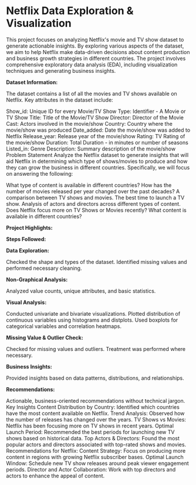 # Netflix Data Exploration & Visualization

This project focuses on analyzing Netflix's movie and TV show dataset to generate actionable insights. By exploring various aspects of the dataset, we aim to help Netflix make data-driven decisions about content production and business growth strategies in different countries. The project involves comprehensive exploratory data analysis (EDA), including visualization techniques and generating business insights.

**Dataset Information:**

The dataset contains a list of all the movies and TV shows available on Netflix. Key attributes in the dataset include:

Show_id: Unique ID for every Movie/TV Show
Type: Identifier - A Movie or TV Show
Title: Title of the Movie/TV Show
Director: Director of the Movie
Cast: Actors involved in the movie/show
Country: Country where the movie/show was produced
Date_added: Date the movie/show was added to Netflix
Release_year: Release year of the movie/show
Rating: TV Rating of the movie/show
Duration: Total Duration - in minutes or number of seasons
Listed_in: Genre
Description: Summary description of the movie/show
Problem Statement
Analyze the Netflix dataset to generate insights that will aid Netflix in determining which type of shows/movies to produce and how they can grow the business in different countries. Specifically, we will focus on answering the following:

What type of content is available in different countries?
How has the number of movies released per year changed over the past decades?
A comparison between TV shows and movies.
The best time to launch a TV show.
Analysis of actors and directors across different types of content.
Does Netflix focus more on TV Shows or Movies recently?
What content is available in different countries?

**Project Highlights:**

**Steps Followed:**

**Data Exploration:**

Checked the shape and types of the dataset.
Identified missing values and performed necessary cleaning.

**Non-Graphical Analysis:**

Analyzed value counts, unique attributes, and basic statistics.

**Visual Analysis:**

Conducted univariate and bivariate visualizations.
Plotted distribution of continuous variables using histograms and distplots.
Used boxplots for categorical variables and correlation heatmaps.

**Missing Value & Outlier Check:**

Checked for missing values and outliers. Treatment was performed where necessary.

**Business Insights:**

Provided insights based on data patterns, distributions, and relationships.

**Recommendations:**

Actionable, business-oriented recommendations without technical jargon.
Key Insights
Content Distribution by Country: Identified which countries have the most content available on Netflix.
Trend Analysis: Observed how the number of releases has changed over the years.
TV Shows vs Movies: Netflix has been focusing more on TV shows in recent years.
Optimal Launch Period: Recommended the best periods for launching new TV shows based on historical data.
Top Actors & Directors: Found the most popular actors and directors associated with top-rated shows and movies.
Recommendations for Netflix:
Content Strategy: Focus on producing more content in regions with growing Netflix subscriber bases.
Optimal Launch Window: Schedule new TV show releases around peak viewer engagement periods.
Director and Actor Collaboration: Work with top directors and actors to enhance the appeal of content.

